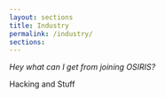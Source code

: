 ```yaml
---
layout: sections
title: Industry
permalink: /industry/
sections:
---
```


*Hey what can I get from joining OSIRIS?*

Hacking and Stuff
